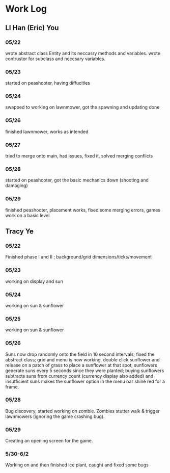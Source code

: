 # Work Log

## LI Han (Eric) You

### 05/22
wrote abstract class Entity and its neccasry methods and variables. wrote contrustor for subclass and neccsary variables.

### 05/23

started on peashooter, having diffucitles

### 05/24
swapped to working on lawnmower, got the spawning and updating done

### 05/26
finished lawnmower, works as intended

### 05/27
tried to merge onto main, had issues, fixed it, solved merging conflicts 

### 05/28
started on peashooter, got the basic mechanics down (shooting and damaging)

### 05/29
finished peashooter, placement works, fixed some merging errors, games work on a basic level



## Tracy Ye

### 05/22

Finished phase I and II ; background/grid dimensions/ticks/movement

### 05/23

working on display and sun

### 05/24

working on sun & sunflower

### 05/25

working on sun & sunflower

### 05/26

Suns now drop randomly onto the field in 10 second intervals; fixed the abstract class; grid and menu is now working, double click sunflower and release on a patch of grass to place a sunflower at that spot; sunflowers generate suns every 5 seconds since they were planted; buying sunflowers subtracts suns from currency count (currency display also added) and insufficient suns makes the sunflower option in the menu bar shine red for a frame.

### 05/28

Bug discovery, started working on zombie. Zombies stutter walk & trigger lawnmowers (ignoring the game crashing bug).

### 05/29

Creating an opening screen for the game.

### 5/30-6/2

Working on and then finished ice plant, caught and fixed some bugs